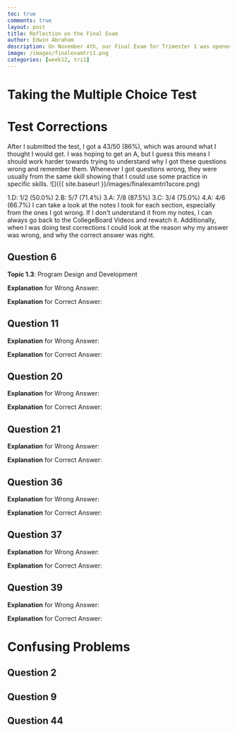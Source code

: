 ```yaml
---
toc: true
comments: true
layout: post
title: Reflection on the Final Exam
author: Edwin Abraham
description: On November 4th, our Final Exam for Trimester 1 was opened and it was a Multiple Choice Test on CollegeBoard with 50 Questions and this is my reflection as well as any test corrections
image: /images/finalexamtri1.png
categories: [week12, tri1]
---
```


# Taking the Multiple Choice Test

# Test Corrections
After I submitted the test, I got a 43/50 (86%), which was around what I thought I would get. I was hoping to get an A, but I guess this means I should work harder towards trying to understand why I got these questions wrong and remember them. Whenever I got questions wrong, they were usually from the same skill showing that I could use some practice in specific skills.
![]({{ site.baseurl }}/images/finalexamtri1score.png)

1.D: 1/2 (50.0%)
2.B: 5/7 (71.4%)
3.A: 7/8 (87.5%)
3.C: 3/4 (75.0%)
4.A: 4/6 (66.7%)
I can take a look at the notes I took for each section, especially from the ones I got wrong. If I don't understand it from my notes, I can always go back to the CollegeBoard Videos and rewatch it. Additionally, when I was doing test corrections I could look at the reason why my answer was wrong, and why the correct answer was right.

## Question 6
**Topic 1.3**: Program Design and Development

**Explanation** for Wrong Answer: 

**Explanation** for Correct Answer:

## Question 11

**Explanation** for Wrong Answer: 

**Explanation** for Correct Answer:

## Question 20

**Explanation** for Wrong Answer: 

**Explanation** for Correct Answer:

## Question 21

**Explanation** for Wrong Answer: 

**Explanation** for Correct Answer:

## Question 36

**Explanation** for Wrong Answer: 

**Explanation** for Correct Answer:

## Question 37

**Explanation** for Wrong Answer: 

**Explanation** for Correct Answer:

## Question 39

**Explanation** for Wrong Answer: 

**Explanation** for Correct Answer:

# Confusing Problems

## Question 2

## Question 9

## Question 44


